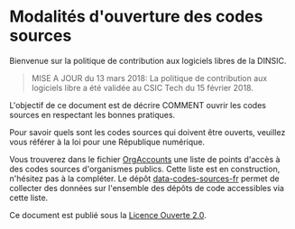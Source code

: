 # Modalités d'ouverture des codes sources

Bienvenue sur la politique de contribution aux logiciels libres de la DINSIC.

> MISE A JOUR du 13 mars 2018: La politique de contribution aux logiciels libre a été validée au CSIC Tech du 15 février 2018.

L'objectif de ce document est de décrire COMMENT ouvrir les codes sources en respectant les bonnes pratiques.

Pour savoir quels sont les codes sources qui doivent être ouverts, veuillez vous référer à la loi pour une République numérique.

Vous trouverez dans le fichier [OrgAccounts](OrgAccounts) une liste de points d'accès à des codes sources d'organismes publics. Cette liste est en construction, n'hésitez pas à la compléter. Le dépôt [data-codes-sources-fr](https://github.com/etalab/data-codes-sources-fr) permet de collecter des données sur l'ensemble des dépôts de code accessibles via cette liste.

Ce document est publié sous la [Licence Ouverte 2.0][LO link].

[LO link]: https://github.com/DISIC/politique-de-contribution-open-source/raw/master/LICENSE.pdf
